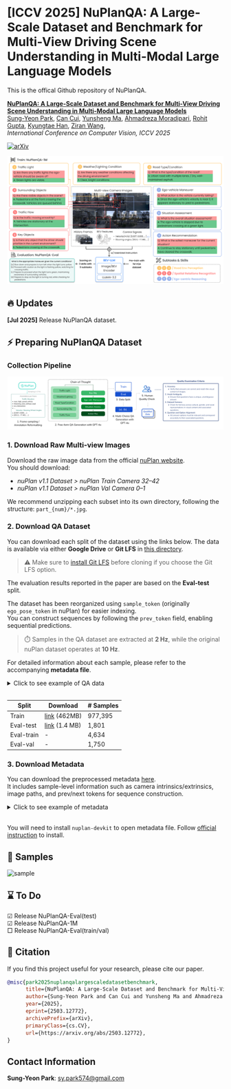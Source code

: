 # [ICCV 2025] NuPlanQA: A Large-Scale Dataset and Benchmark for Multi-View Driving Scene Understanding in Multi-Modal Large Language Models
This is the offical Github repository of NuPlanQA.

**[NuPlanQA: A Large-Scale Dataset and Benchmark for Multi-View Driving Scene Understanding in Multi-Modal Large Language Models](https://arxiv.org/abs/2503.12772)**
</br>
[Sung-Yeon Park](https://www.linkedin.com/in/syparkway/),
[Can Cui](https://cancui19.github.io/),
[Yunsheng Ma](https://ysma.me/),
[Ahmadreza Moradipari](https://www.linkedin.com/in/ahmadrezamoradipari/),
[Rohit Gupta](https://www.linkedin.com/in/rohitbmw/),
[Kyungtae Han](https://www.linkedin.com/in/kthan/),
[Ziran Wang](https://ziranw.github.io/),
</br>
*International Conference on Computer Vision, ICCV 2025*

[![arXiv](https://img.shields.io/badge/arXiv-2402.19479-b31b1b.svg)](https://arxiv.org/abs/2503.12772)

<!-- ## Introduction
Panda-70M is a large-scale dataset with 70M high-quality video-caption pairs.
This repository have three sections:
- [Dataset Dataloading](./dataset_dataloading) includes the csv files listing the data of Panda-70M and the code to download the dataset.
- [Splitting](./splitting) includes the code to split a long video into multiple semantics-consistent short clips.
- [Captioning](./captioning) includes the proposed video captioning model trained on Panda-70M. -->

![MainFigure](./assets/main_figure.png)

## 🔥 Updates
**[Jul 2025]** Release NuPlanQA dataset.

## ⚡ Preparing NuPlanQA Dataset

### Collection Pipeline
![collection](./assets/data_construction.png)


### 1. Download Raw Multi-view Images
Download the raw image data from the official [nuPlan website](https://www.nuscenes.org/nuplan#download).  
You should download:

- *nuPlan v1.1 Dataset > nuPlan Train Camera 32–42*
- *nuPlan v1.1 Dataset > nuPlan Val Camera 0–1*

We recommend unzipping each subset into its own directory, following the structure: `part_{num}/*.jpg`.


### 2. Download QA Dataset
You can download each split of the dataset using the links below. The data is available via either **Google Drive** or **Git LFS** in [this directory](https://github.com/sungyeonparkk/NuPlanQA/tree/main/data).

> ⚠️ Make sure to [install Git LFS](https://git-lfs.github.com/) before cloning if you choose the Git LFS option.

The evaluation results reported in the paper are based on the **Eval-test** split.

The dataset has been reorganized using `sample_token` (originally `ego_pose_token` in nuPlan) for easier indexing.  
You can construct sequences by following the `prev_token` field, enabling sequential predictions.

> ⏱️ Samples in the QA dataset are extracted at **2 Hz**, while the original nuPlan dataset operates at **10 Hz**.

For detailed information about each sample, please refer to the accompanying **metadata file**.


<details>
<summary>Click to see example of QA data</summary>

```shell
{'sample_token': 'eb2d7696f29451f8',
 'QA': [{'q': 'You are driving on the road. Based on given images of the surroudings of your vehicle and information from your vehicle extracted past 1.5 seconds, choose right answer among (a) to (d) for the given question.\n- Velocity(m/s): [5.324, 4.671, 4.045, 3.469, 2.84]\n- Steering angles: [-0.027, -0.008, 0.171, 0.424, 0.236]\n\n Are there any traffic lights ahead that the ego-vehicle must follow?\n\n(a) Red light is visible.\n(b) Yellow light is visible.\n(c) Green light is visible.\n(d) No traffic light is visible.',
   'a': '(a) Red light is visible.'}],
 'task': 'Traffic Light',
 'split': 'test',
 'prev': 'e10d6158220b529e'}
```
</details><br>

  | Split           | Download | # Samples |
  |-----------------|----------|-----------|
  | Train | [link](https://drive.google.com/file/d/182Snggw12JccHoeS8WNA9OzbFhnxeUY_/view?usp=drive_link) (462MB) | 977,395 |
  | Eval-test | [link](https://github.com/sungyeonparkk/NuPlanQA/blob/main/data/nuplanqa_eval_test.json) (1.4 MB)  | 1,801 |
  | Eval-train | - | 4,634 |
  | Eval-val | - | 1,750 |

### 3. Download Metadata
You can download the preprocessed metadata [here](https://drive.google.com/file/d/1fVmHsg3Nr3dde5vq3uoiC9obWrJ2vh-b/view?usp=sharing).  
It includes sample-level information such as camera intrinsics/extrinsics, image paths, and prev/next tokens for sequence construction.

<details>
<summary>Click to see example of metadata</summary>

It consists of 'cams', 'ego_pose', 'frame_idx', 'timestamp', 'scene_token', 'scenario', 'lidar', 'traffic_light', 'prev', 'next', 'can_bus', 'ego2global_translation', 'ego2global_rotation', 'lidar2ego_translation', 'lidar2ego_rotation'.

```shell
{'cams': {'CAM_F0': {'data_path': 'part_0/a9522f0e9fdf5686.jpg',
   'sensor2ego_translation': [1.670100095641242,
    -0.025874952985450953,
    1.5226234965806427],
   'sensor2ego_rotation': [-0.4921798295404226,
    0.509221874937493,
    -0.503330567358885,
    0.4950862929236553],
   'cam_intrinsic': [[1545.0, 0.0, 960.0],
    [0.0, 1545.0, 560.0],
    [0.0, 0.0, 1.0]],
   'sensor2lidar_rotation': [[0.0030556145965141912,
     -0.025432508383225288,
     0.999671871534242],
    [-0.9999566096412665, -0.008875020581252096, 0.0028306968091678097],
    [0.008800116714035612, -0.9996371449316093, -0.0254585234999955]],
   'sensor2lidar_translation': [1.6425227979198098,
    -0.025946764275431633,
    1.522686457814416],
   'ego2global_rotation': [0.9865768794330294,
    0.0022546782886687005,
    0.025673933839877157,
    -0.16125081864966173],
   'ego2global_translation': [664400.8907213148,
    3997308.8095567534,
    620.6470825320852]},
  'CAM_R0': {'data_path': 'part_0/d1f042880a155552.jpg',
   'sensor2ego_translation': [1.626167683662152,
    -0.16151727874097432,
    1.5262691183838457],
   'sensor2ego_rotation': [-0.2144582465632594,
    0.2054237701782263,
    -0.6740565072760993,
    0.6763553504819203],
   'cam_intrinsic': [[1545.0, 0.0, 960.0],
    [0.0, 1545.0, 560.0],
    [0.0, 0.0, 1.0]],
   'sensor2lidar_rotation': [[-0.823617470253551,
     0.013165506960416079,
     0.5669928854223977],
    [-0.5670344231117095, 0.0006890290404838461, -0.8236938073370176],
    [-0.011235021117550996, -0.999913093556363, 0.006897799289018185]],
   'sensor2lidar_translation': [1.6261676837457344,
    -0.16151727829128504,
    1.526269118381606],
   'ego2global_rotation': [0.9865822544781467,
    0.0022626194480383634,
    0.025590982084816815,
    -0.16123100613090938],
   'ego2global_translation': [664400.9170644955,
    3997308.800775011,
    620.6453262541245]},
  'CAM_L0': {'data_path': 'part_0/01c9b399bf1e5998.jpg',
   'sensor2ego_translation': [1.6463542201687589,
    0.14336933851072903,
    1.521468645940352],
   'sensor2ego_rotation': [-0.6700183826942894,
    0.6793536580752746,
    -0.20791502568012019,
    0.21523316707214654],
   'cam_intrinsic': [[1545.0, 0.0, 960.0],
    [0.0, 1545.0, 560.0],
    [0.0, 0.0, 1.0]],
   'sensor2lidar_rotation': [[0.8208472750352106,
     0.005631267094636907,
     0.5711199873040493],
    [-0.5709842828792725, -0.015831387028341304, 0.8208083307871585],
    [0.013663812502797298, -0.9998588180416609, -0.009779785898508864]],
   'sensor2lidar_translation': [1.5911925619002432,
    0.1433482808060944,
    1.521080838276248],
   'ego2global_rotation': [0.9865717693181968,
    0.002217250218595656,
    0.025746261605851757,
    -0.1612710693185664],
   'ego2global_translation': [664400.8643878335,
    3997308.8183764243,
    620.6482883864637]},
  'CAM_B0': {'data_path': 'part_0/1cea2fe4169f5b44.jpg',
   'sensor2ego_translation': [-0.4866409369975697,
    -0.0005954995062043893,
    1.4863210972954488],
   'sensor2ego_rotation': [-0.498582046231349,
    0.5038506943063591,
    0.49782257491778836,
    -0.4997230282116118],
   'cam_intrinsic': [[1545.0, 0.0, 960.0],
    [0.0, 1545.0, 560.0],
    [0.0, 0.0, 1.0]],
   'sensor2lidar_rotation': [[0.004832204390017736,
     0.003446442714299411,
     -0.9999823857615436],
    [0.9999630766252461, -0.007122690995709816, 0.004807562703791568],
    [-0.007105996545478203, -0.9999686941627701, -0.0034807337587017062]],
   'sensor2lidar_translation': [-0.46156024595256895,
    -0.0003719762898981571,
    1.4858332904841518],
   'ego2global_rotation': [0.9865888631659042,
    0.00228260342280803,
    0.025539503780504992,
    -0.16119844461181557],
   'ego2global_translation': [664400.9410278016,
    3997308.7930790987,
    620.6435921733774]},
  'CAM_L2': {'data_path': 'part_0/0288ab9686e55df7.jpg',
   'sensor2ego_translation': [-0.48509993976629096,
    0.5433909081944525,
    1.3868850667810126],
   'sensor2ego_rotation': [-0.6324979654261428,
    0.6441612393884576,
    0.3076457623355241,
    -0.3005939226237121],
   'cam_intrinsic': [[1545.0, 0.0, 960.0],
    [0.0, 1545.0, 560.0],
    [0.0, 0.0, 1.0]],
   'sensor2lidar_rotation': [[0.6299191686397443,
     0.016334222391454958,
     -0.7764889143826068],
    [0.7766577343437188, -0.010485694722020286, 0.6298355451149749],
    [0.002145848152702306, -0.9998116039459947, -0.019291240256718977]],
   'sensor2lidar_translation': [-0.4326466617640108,
    0.5435993396677077,
    1.3860953343391884],
   'ego2global_rotation': [0.9865929375151672,
    0.0023008264536260935,
    0.025465109950906926,
    -0.16118501797007065],
   'ego2global_translation': [664400.9671768147,
    3997308.7843736564,
    620.6418825465587]},
  'CAM_R2': {'data_path': 'part_0/61a1f0d2bc275a33.jpg',
   'sensor2ego_translation': [-0.49762319691681833,
    -0.504670120512021,
    1.3910581307716818],
   'sensor2ego_rotation': [-0.29884824445642777,
    0.3134657162947481,
    0.6402146697922491,
    -0.6344715502494442],
   'cam_intrinsic': [[1545.0, 0.0, 960.0],
    [0.0, 1545.0, 560.0],
    [0.0, 0.0, 1.0]],
   'sensor2lidar_rotation': [[-0.6249092960425192,
     0.022244688923617795,
     -0.780380385154787],
    [0.7805506751328777, -0.0015739838776591103, -0.6250905263434743],
    [-0.015133250452286195, -0.9997513172731727, -0.016379509800480477]],
   'sensor2lidar_translation': [-0.4724993302952498,
    -0.5044421618804336,
    1.390541890388704],
   'ego2global_rotation': [0.9865888631659042,
    0.00228260342280803,
    0.025539503780504992,
    -0.16119844461181557],
   'ego2global_translation': [664400.9410278016,
    3997308.7930790987,
    620.6435921733774]}},
 'ego_pose': {'x': 664400.9170644955,
  'y': 3997308.800775011,
  'z': 620.6453262541245,
  'qw': 0.9865822544781467,
  'qx': 0.0022626194480383634,
  'qy': 0.025590982084816815,
  'qz': -0.16123100613090938,
  'vx': 2.840005280646528,
  'vy': -0.04869518320225008,
  'vz': -0.034115212456105104,
  'acceleration_x': -1.0838809462134669,
  'acceleration_y': -0.025555212997457503,
  'acceleration_z': 0.09727290168084729,
  'angular_rate_x': 0.004252719145504743,
  'angular_rate_y': -0.01647786244731052,
  'angular_rate_z': 0.004183400830237869,
  'epsg': 32611},
 'frame_idx': 673,
 'timestamp': 1623105481598617,
 'scene_token': 'b086d06f6f01509e',
 'scenario': '',
 'lidar': {'lidar2ego_translation': [0, 0, 0],
  'lidar2ego_rotation': [1.0, 0.0, 0.0, 0.0]},
 'traffic_light': ['red', 'green'],
 'prev': 'e10d6158220b529e',
 'next': '417962b1cde65f78',
 'can_bus': [664400.9170644955,
  3997308.800775011,
  620.6453262541245,
  0.9865822544781467,
  0.0022626194480383634,
  0.025590982084816815,
  -0.16123100613090938,
  -1.0838809462134669,
  -0.025555212997457503,
  0.09727290168084729,
  0.004252719145504743,
  -0.01647786244731052,
  0.004183400830237869,
  2.840005280646528,
  -0.04869518320225008,
  -0.034115212456105104,
  0.0,
  0.0],
 'ego2global_translation': [664400.9170644955,
  3997308.800775011,
  620.6453262541245],
 'ego2global_rotation': [0.9865822544781467,
  0.0022626194480383634,
  0.025590982084816815,
  -0.16123100613090938],
 'lidar2ego_translation': [0, 0, 0],
 'lidar2ego_rotation': [1.0, 0.0, 0.0, 0.0]}
```
</details><br>

You will need to install `nuplan-devkit` to open metadata file. Follow [official instruction](https://nuplan-devkit.readthedocs.io/en/latest/installation.html) to install.

## 🌁 Samples
![sample](./assets/sample.png)

## ⌛ To Do

☑︎ Release NuPlanQA-Eval(test)  
☑︎ Release NuPlanQA-1M  
□ Release NuPlanQA-Eval(train/val)  

## 📖 Citation
If you find this project useful for your research, please cite our paper.

```bibtex
@misc{park2025nuplanqalargescaledatasetbenchmark,
      title={NuPlanQA: A Large-Scale Dataset and Benchmark for Multi-View Driving Scene Understanding in Multi-Modal Large Language Models}, 
      author={Sung-Yeon Park and Can Cui and Yunsheng Ma and Ahmadreza Moradipari and Rohit Gupta and Kyungtae Han and Ziran Wang},
      year={2025},
      eprint={2503.12772},
      archivePrefix={arXiv},
      primaryClass={cs.CV},
      url={https://arxiv.org/abs/2503.12772}, 
}
```

## Contact Information
**Sung-Yeon Park**: [sy.park574@gmail.com](mailto:sy.park574@gmail.com) 




